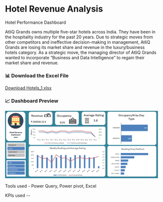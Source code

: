 # Hotel Revenue Analysis
Hotel Performance Dashboard

AtliQ Grands owns multiple five-star hotels across India. They have been in the hospitality industry for the past 20 years. Due to strategic moves from other competitors and ineffective decision-making in management, AtliQ Grands are losing its market share and revenue in the luxury/business hotels category. As a strategic move, the managing director of AtliQ Grands wanted to incorporate “Business and Data Intelligence” to regain their market share and revenue. 

### 📊 Download the Excel File

[Download Hotels_1.xlsx](https://github.com/antik720720/Hotel-Revenue-Report/raw/main/Hotels_1.xlsx)
### 📈 Dashboard Preview

![Dashboard Screenshot](Hotel_Revenue.png)


Tools used - Power Query, Power pivot, Excel

KPIs used --



